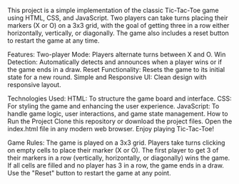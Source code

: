 This project is a simple implementation of the classic Tic-Tac-Toe game using HTML, CSS, and JavaScript. Two players can take turns placing their markers (X or O) on a 3x3 grid, with the goal of getting three in a row either horizontally, vertically, or diagonally. The game also includes a reset button to restart the game at any time.

Features:
Two-player Mode: Players alternate turns between X and O.
Win Detection: Automatically detects and announces when a player wins or if the game ends in a draw.
Reset Functionality: Resets the game to its initial state for a new round.
Simple and Responsive UI: Clean design with responsive layout.

Technologies Used:
HTML: To structure the game board and interface.
CSS: For styling the game and enhancing the user experience.
JavaScript: To handle game logic, user interactions, and game state management.
How to Run the Project
Clone this repository or download the project files.
Open the index.html file in any modern web browser.
Enjoy playing Tic-Tac-Toe!

Game Rules:
The game is played on a 3x3 grid.
Players take turns clicking on empty cells to place their marker (X or O).
The first player to get 3 of their markers in a row (vertically, horizontally, or diagonally) wins the game.
If all cells are filled and no player has 3 in a row, the game ends in a draw.
Use the "Reset" button to restart the game at any point.
